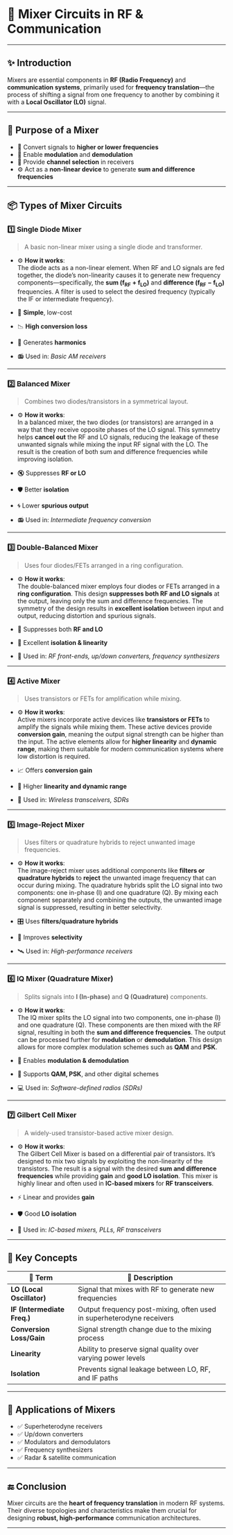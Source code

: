 # 🔀 Mixer Circuits in RF & Communication

---

## ✨ Introduction

Mixers are essential components in **RF (Radio Frequency)** and **communication systems**, primarily used for **frequency translation**—the process of shifting a signal from one frequency to another by combining it with a **Local Oscillator (LO)** signal.

---

## 🔹 Purpose of a Mixer

- 🔄 Convert signals to **higher or lower frequencies**
- 📡 Enable **modulation** and **demodulation**
- 🎯 Provide **channel selection** in receivers
- ⚙️ Act as a **non-linear device** to generate **sum and difference frequencies**

---

## 📦 Types of Mixer Circuits

### 1️⃣ Single Diode Mixer

> A basic non-linear mixer using a single diode and transformer.

- ⚙️ **How it works**:  
  The diode acts as a non-linear element. When RF and LO signals are fed together, the diode’s non-linearity causes it to generate new frequency components—specifically, the **sum (f<sub>RF</sub> + f<sub>LO</sub>)** and **difference (f<sub>RF</sub> − f<sub>LO</sub>)** frequencies. A filter is used to select the desired frequency (typically the IF or intermediate frequency).
  
- 🧰 **Simple**, low-cost
- 📉 **High conversion loss**
- 🔁 Generates **harmonics**
- 📻 Used in: *Basic AM receivers*

---

### 2️⃣ Balanced Mixer

> Combines two diodes/transistors in a symmetrical layout.

- ⚙️ **How it works**:  
  In a balanced mixer, the two diodes (or transistors) are arranged in a way that they receive opposite phases of the LO signal. This symmetry helps **cancel out** the RF and LO signals, reducing the leakage of these unwanted signals while mixing the input RF signal with the LO. The result is the creation of both sum and difference frequencies while improving isolation.

- 🔇 Suppresses **RF or LO**
- 🛡️ Better **isolation**
- 🌀 Lower **spurious output**
- 📻 Used in: *Intermediate frequency conversion*

---

### 3️⃣ Double-Balanced Mixer

> Uses four diodes/FETs arranged in a ring configuration.

- ⚙️ **How it works**:  
  The double-balanced mixer employs four diodes or FETs arranged in a **ring configuration**. This design **suppresses both RF and LO signals** at the output, leaving only the sum and difference frequencies. The symmetry of the design results in **excellent isolation** between input and output, reducing distortion and spurious signals.

- 🧊 Suppresses both **RF and LO**
- 🌟 Excellent **isolation & linearity**
- 📡 Used in: *RF front-ends, up/down converters, frequency synthesizers*

---

### 4️⃣ Active Mixer

> Uses transistors or FETs for amplification while mixing.

- ⚙️ **How it works**:  
  Active mixers incorporate active devices like **transistors or FETs** to amplify the signals while mixing them. These active devices provide **conversion gain**, meaning the output signal strength can be higher than the input. The active elements allow for **higher linearity** and **dynamic range**, making them suitable for modern communication systems where low distortion is required.

- 📈 Offers **conversion gain**
- 🚀 Higher **linearity and dynamic range**
- 📶 Used in: *Wireless transceivers, SDRs*

---

### 5️⃣ Image-Reject Mixer

> Uses filters or quadrature hybrids to reject unwanted image frequencies.

- ⚙️ **How it works**:  
  The image-reject mixer uses additional components like **filters or quadrature hybrids** to **reject** the unwanted image frequency that can occur during mixing. The quadrature hybrids split the LO signal into two components: one in-phase (I) and one quadrature (Q). By mixing each component separately and combining the outputs, the unwanted image signal is suppressed, resulting in better selectivity.

- 🎛️ Uses **filters/quadrature hybrids**
- 🎯 Improves **selectivity**
- 🛰️ Used in: *High-performance receivers*

---

### 6️⃣ IQ Mixer (Quadrature Mixer)

> Splits signals into **I (In-phase)** and **Q (Quadrature)** components.

- ⚙️ **How it works**:  
  The IQ mixer splits the LO signal into two components, one in-phase (I) and one quadrature (Q). These components are then mixed with the RF signal, resulting in both the **sum and difference frequencies**. The output can be processed further for **modulation** or **demodulation**. This design allows for more complex modulation schemes such as **QAM** and **PSK**.

- 🔄 Enables **modulation & demodulation**
- 🧠 Supports **QAM, PSK**, and other digital schemes
- 💻 Used in: *Software-defined radios (SDRs)*

---

### 7️⃣ Gilbert Cell Mixer

> A widely-used transistor-based active mixer design.

- ⚙️ **How it works**:  
  The Gilbert Cell Mixer is based on a differential pair of transistors. It’s designed to mix two signals by exploiting the non-linearity of the transistors. The result is a signal with the desired **sum and difference frequencies** while providing **gain** and **good LO isolation**. This mixer is highly linear and often used in **IC-based mixers** for **RF transceivers**.

- ⚡ Linear and provides **gain**
- 🛡️ Good **LO isolation**
- 🧩 Used in: *IC-based mixers, PLLs, RF transceivers*

---

## 🧠 Key Concepts

| 🔑 Term                  | 📖 Description                                                               |
|--------------------------|------------------------------------------------------------------------------|
| **LO (Local Oscillator)** | Signal that mixes with RF to generate new frequencies                       |
| **IF (Intermediate Freq.)** | Output frequency post-mixing, often used in superheterodyne receivers     |
| **Conversion Loss/Gain**  | Signal strength change due to the mixing process                             |
| **Linearity**             | Ability to preserve signal quality over varying power levels                 |
| **Isolation**             | Prevents signal leakage between LO, RF, and IF paths                         |

---

## 📌 Applications of Mixers

- ✅ Superheterodyne receivers  
- ✅ Up/down converters  
- ✅ Modulators and demodulators  
- ✅ Frequency synthesizers  
- ✅ Radar & satellite communication  

---

## 🔚 Conclusion

Mixer circuits are the **heart of frequency translation** in modern RF systems. Their diverse topologies and characteristics make them crucial for designing **robust, high-performance** communication architectures.

---
